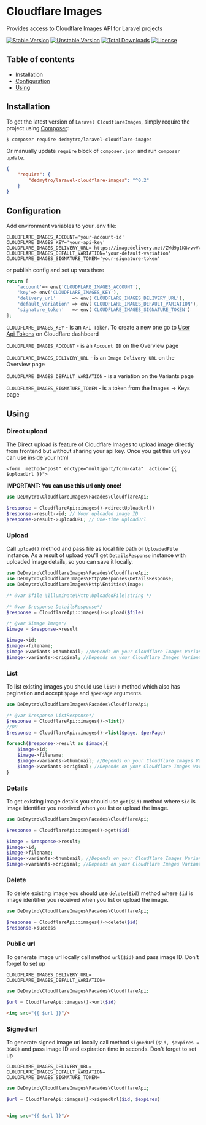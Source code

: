 # Cloudflare Images

Provides access to Cloudflare Images API for Laravel projects

[![Stable Version][badge_stable]][link_packagist]
[![Unstable Version][badge_unstable]][link_packagist]
[![Total Downloads][badge_downloads]][link_packagist]
[![License][badge_license]][link_license]

## Table of contents

* [Installation](#installation)
* [Configuration](#configuration)
* [Using](#using)

## Installation

To get the latest version of `Laravel CloudflareImages`, simply require the project using [Composer](https://getcomposer.org):

```bash
$ composer require dedmytro/laravel-cloudflare-images
```

Or manually update `require` block of `composer.json` and run `composer update`.

```json
{
    "require": {
        "dedmytro/laravel-cloudflare-images": "^0.2"
    }
}
```

## Configuration

Add environment variables to your .env file:

```dotenv
CLOUDFLARE_IMAGES_ACCOUNT='your-account-id'
CLOUDFLARE_IMAGES_KEY='your-api-key'
CLOUDFLARE_IMAGES_DELIVERY_URL='https://imagedelivery.net/ZWd9g1K8vvvVv_Yyyy_XXX'
CLOUDFLARE_IMAGES_DEFAULT_VARIATION='your-default-variation'
CLOUDFLARE_IMAGES_SIGNATURE_TOKEN='your-signature-token'
```

or publish config and set up vars there

```php
return [
    'account'=> env('CLOUDFLARE_IMAGES_ACCOUNT'),
    'key'=> env('CLOUDFLARE_IMAGES_KEY'),
    'delivery_url'      => env('CLOUDFLARE_IMAGES_DELIVERY_URL'),
    'default_variation' => env('CLOUDFLARE_IMAGES_DEFAULT_VARIATION'),
    'signature_token'   => env('CLOUDFLARE_IMAGES_SIGNATURE_TOKEN')
];
```

`CLOUDFLARE_IMAGES_KEY` - is an `API Token`. To create a new one go to [User Api Tokens](https://dash.cloudflare.com/profile/api-tokens) on Cloudflare dashboard

`CLOUDFLARE_IMAGES_ACCOUNT` - is an `Account ID` on the Overview page

`CLOUDFLARE_IMAGES_DELIVERY_URL` - is an `Image Delivery URL` on the Overview page

`CLOUDFLARE_IMAGES_DEFAULT_VARIATION` - is a variation on the Variants page

`CLOUDFLARE_IMAGES_SIGNATURE_TOKEN` - is a token from the Images -> Keys page


## Using

### Direct upload

The Direct upload is feature of Cloudflare Images to upload image directly from frontend but without sharing your api key. Once you get this url you can use
inside your html

`<form  method="post" enctype="multipart/form-data"  action="{{ $uploadUrl }}">`

**IMPORTANT: You can use this url only once!**

```php
use DeDmytro\CloudflareImages\Facades\CloudflareApi;

$response = CloudflareApi::images()->directUploadUrl()
$response->result->id; // Your uploaded image ID
$response->result->uploadURL; // One-time uploadUrl

```

### Upload

Call `upload()` method and pass file as local file path or `UploadedFile` instance. As a result of upload you'll get `DetailsResponse` instance with uploaded
image details, so you can save it locally.

```php
use DeDmytro\CloudflareImages\Facades\CloudflareApi;
use DeDmytro\CloudflareImages\Http\Responses\DetailsResponse;
use DeDmytro\CloudflareImages\Http\Entities\Image;

/* @var $file \Illuminate\Http\UploadedFile|string */

/* @var $response DetailsResponse*/
$response = CloudflareApi::images()->upload($file)

/* @var $image Image*/
$image = $response->result

$image->id;
$image->filename;
$image->variants->thumbnail; //Depends on your Cloudflare Images Variants setting
$image->variants->original; //Depends on your Cloudflare Images Variants setting


```

### List

To list existing images you should use `list()` method which also has pagination and accept `$page` and `$perPage` arguments.

```php
use DeDmytro\CloudflareImages\Facades\CloudflareApi;

/* @var $response ListResponse*/
$response = CloudflareApi::images()->list()
//OR
$response = CloudflareApi::images()->list($page, $perPage)

foreach($response->result as $image){
    $image->id;
    $image->filename;
    $image->variants->thumbnail; //Depends on your Cloudflare Images Variants setting
    $image->variants->original; //Depends on your Cloudflare Images Variants setting
}

```

### Details

To get existing image details you should use `get($id)` method where `$id` is image identifier you received when you list or upload the image.

```php
use DeDmytro\CloudflareImages\Facades\CloudflareApi;

$response = CloudflareApi::images()->get($id)

$image = $response->result;
$image->id;
$image->filename;
$image->variants->thumbnail; //Depends on your Cloudflare Images Variants setting
$image->variants->original; //Depends on your Cloudflare Images Variants setting


```

### Delete

To delete existing image you should use `delete($id)` method where `$id` is image identifier you received when you list or upload the image.

```php
use DeDmytro\CloudflareImages\Facades\CloudflareApi;

$response = CloudflareApi::images()->delete($id)
$response->success

```

### Public url

To generate image url locally call method `url($id)` and pass image ID. Don't forget to set up

```dotenv
CLOUDFLARE_IMAGES_DELIVERY_URL=
CLOUDFLARE_IMAGES_DEFAULT_VARIATION=
```

```php
use DeDmytro\CloudflareImages\Facades\CloudflareApi;

$url = CloudflareApi::images()->url($id)
```

```html
<img src="{{ $url }}"/>
```

### Signed url

To generate signed image url locally call method `signedUrl($id, $expires = 3600)` and pass image ID and expiration time in seconds. Don't forget to set up

```dotenv
CLOUDFLARE_IMAGES_DELIVERY_URL=
CLOUDFLARE_IMAGES_DEFAULT_VARIATION=
CLOUDFLARE_IMAGES_SIGNATURE_TOKEN=
```

```php
use DeDmytro\CloudflareImages\Facades\CloudflareApi;

$url = CloudflareApi::images()->signedUrl($id, $expires)
```

```html

<img src="{{ $url }}"/>
```


[badge_downloads]:      https://img.shields.io/packagist/dt/dedmytro/laravel-cloudflare-images.svg?style=flat-square

[badge_license]:        https://img.shields.io/packagist/l/dedmytro/laravel-cloudflare-images.svg?style=flat-square

[badge_stable]:         https://img.shields.io/github/v/release/dedmytro/laravel-cloudflare-images?label=stable&style=flat-square

[badge_unstable]:       https://img.shields.io/badge/unstable-dev--main-orange?style=flat-square

[link_license]:         LICENSE

[link_packagist]:       https://packagist.org/packages/dedmytro/laravel-cloudflare-images
